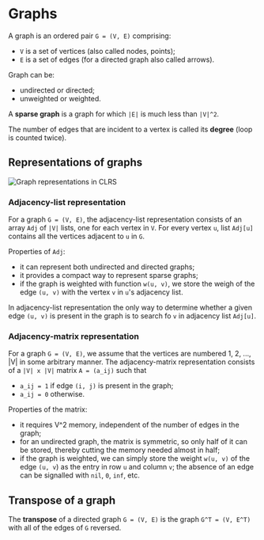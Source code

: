 # Graphs

A graph is an ordered pair `G = (V, E)` comprising:
* `V` is a set of vertices (also called nodes, points);
* `E` is a set of edges (for a directed graph also called arrows).

Graph can be:
* undirected or directed;
* unweighted or weighted.

A **sparse graph** is a graph for which `|E|` is much less than `|V|^2`.

The number of edges that are incident to a vertex is called its **degree** (loop is counted twice).

## Representations of graphs

![Graph representations in CLRS](./images/representations.png)

### Adjacency-list representation

For a graph `G = (V, E)`, the adjacency-list representation consists of an array `Adj` of `|V|` lists, one for each vertex in `V`.
For every vertex `u`, list `Adj[u]` contains all the vertices adjacent to `u` in `G`.

Properties of `Adj`:
* it can represent both undirected and directed graphs;
* it provides a compact way to represent sparse graphs;
* if the graph is weighted with function `w(u, v)`, we store the weigh of the edge `(u, v)` with the vertex `v` in `u`'s adjacency list.

In adjacency-list representation the only way to determine whether a given edge `(u, v)` is present in the graph is to search fo `v` in adjacency list `Adj[u]`.

### Adjacency-matrix representation

For a graph `G = (V, E)`, we assume that the vertices are numbered 1, 2, ..., |V| in some arbitrary manner.
The adjacency-matrix representation consists of a `|V| x |V|` matrix `A = (a_ij)` such that
* `a_ij = 1` if edge `(i, j)` is present in the graph;
* `a_ij = 0` otherwise.

Properties of the matrix:
* it requires V^2 memory, independent of the number of edges in the graph;
* for an undirected graph, the matrix is symmetric, so only half of it can be stored, thereby cutting the memory needed almost in half;
* if the graph is weighted, we can simply store the weight `w(u, v)` of the edge `(u, v`) as the entry in row `u` and column `v`; the absence of an edge can be signalled with `nil`, `0`, `inf`, etc.

## Transpose of a graph

The **transpose** of a directed graph `G = (V, E)` is the graph `G^T = (V, E^T)` with all of the edges of `G` reversed.


